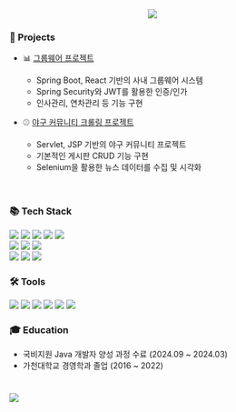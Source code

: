 <div align="center">
 <img src="https://capsule-render.vercel.app/api?type=waving&color=auto&height=220&section=header&text=yun's&nbsp;GitHub&fontSize=70&animation=fadeIn" />
</div>
 
<h3>🚀 Projects</h3>

- 📊 [그룹웨어 프로젝트](https://github.com/yunmomoa/Workly_SpringProject.git)  
  - Spring Boot, React 기반의 사내 그룹웨어 시스템
  - Spring Security와 JWT를 활용한 인증/인가
  - 인사관리, 연차관리 등 기능 구현

- ⚾️ [야구 커뮤니티 크롤링 프로젝트](https://github.com/yunmomoa/Baseball_Community_ServletProject.git)  
  - Servlet, JSP 기반의 야구 커뮤니티 프로젝트
  - 기본적인 게시판 CRUD 기능 구현
  - Selenium을 활용한 뉴스 데이터를 수집 및 시각화
<br><br><br>
<h3>📚 Tech Stack</h3>
<span>
    <img src="https://img.shields.io/badge/Java-DD0700?style=flat&logo=&logoColor=white" /> 
    <img src="https://img.shields.io/badge/HTML5-E34F26?style=flat&logo=HTML5&logoColor=white" />
    <img src="https://img.shields.io/badge/CSS3-1572B6?style=flat&logo=CSS3&logoColor=white" />
    <img src="https://img.shields.io/badge/JavaScript-F7DF1E?style=flat&logo=JavaScript&logoColor=white"/>
    <img src="https://img.shields.io/badge/Oracle-F80000?style=flat&logo=Oracle&logoColor=white"/>
</span>
<div>
    <img src="https://img.shields.io/badge/Spring-6DB33F?style=flat&logo=spring&logoColor=white"/>
    <img src="https://img.shields.io/badge/React-61DAFB?style=flat&logo=React&logoColor=white"/>
    <img src="https://img.shields.io/badge/jQuery-0769AD?style=flat&logo=jQuery&logoColor=white"/>
</div>
<div>
    <img src="https://img.shields.io/badge/Apache Tomcat-F8DC75?style=flat&logo=apachetomcat&logoColor=white"/>
    <img src="https://img.shields.io/badge/NGINX-009639?style=flat&logo=NGINX&logoColor=white"/>
 <img src="https://img.shields.io/badge/Docker-2496ED?style=flat&logo=Docker&logoColor=white"/>
</div>

<h3>🛠 Tools</h3>
<div>
    <img src="https://img.shields.io/badge/Eclipse-2C2255?style=flat&logo=eclipseide&logoColor=white"/>
    <img src="https://img.shields.io/badge/IntelliJ-000000?style=flat&logo=intellijidea&logoColor=white"/>
    <img src="https://img.shields.io/badge/Visual Studio-5C2D91?style=flat&logo=&logoColor=white"/>
    <img src="https://img.shields.io/badge/amazon&nbsp;EC2-FF9900?style=flat&logo=amazonec2&logoColor=white"/>
    <img src="https://img.shields.io/badge/GitHub-181717?style=flat&logo=GitHub&logoColor=white"/>
    <img src="https://img.shields.io/badge/Figma-F24E1E?style=flat&logo=Figma&logoColor=white"/>
</div>

<h3>🎓 Education</h3>

- 국비지원 Java 개발자 양성 과정 수료 (2024.09 ~ 2024.03)  
- 가천대학교 경영학과 졸업 (2016 ~ 2022)
<h1></h1>
<img src="https://github-readme-stats.vercel.app/api?username=yunmomoa&show_icons=true&theme=onedark">
